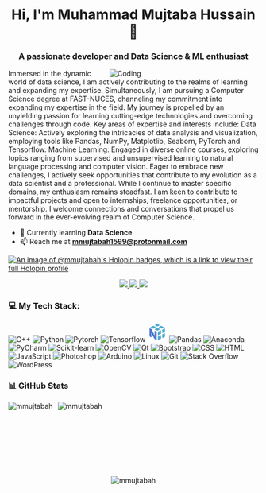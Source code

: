 <h1 align="center">Hi, I'm Muhammad Mujtaba Hussain 👋</h1>
<h3 align="center">A passionate developer and Data Science & ML enthusiast</h3>
<img align="right" alt="Coding" width="300" src="https://media2.giphy.com/media/2IudUHdI075HL02Pkk/giphy.gif?cid=ecf05e47vm6ro2ykv5c4cg8uw5ibvce8f3obdk86x62hr4tn&ep=v1_gifs_search&rid=giphy.gif&ct=g">
<p align="left">Immersed in the dynamic world of data science, I am actively contributing to the realms of learning and expanding my expertise. Simultaneously, I am pursuing a Computer Science degree at FAST-NUCES, channeling my commitment into expanding my expertise in the field.
My journey is propelled by an unyielding passion for learning cutting-edge technologies and overcoming challenges through code. Key areas of expertise and interests include:
Data Science: Actively exploring the intricacies of data analysis and visualization, employing tools like Pandas, NumPy, Matplotlib, Seaborn, PyTorch and Tensorflow.
Machine Learning: Engaged in diverse online courses, exploring topics ranging from supervised and unsupervised learning to natural language processing and computer vision.
Eager to embrace new challenges, I actively seek opportunities that contribute to my evolution as a data scientist and a professional. While I continue to master specific domains, my enthusiasm remains steadfast. I am keen to contribute to impactful projects and open to internships, freelance opportunities, or mentorship. I welcome connections and conversations that propel us forward in the ever-evolving realm of Computer Science.</p>


- 🌱 Currently learning **Data Science**
- 📫 Reach me at **[mmujtabah1599@protonmail.com](mailto:mmujtabah1599@protonmail.com)**

[![An image of @mmujtabah's Holopin badges, which is a link to view their full Holopin profile](https://holopin.me/mmujtabah)](https://holopin.io/@mmujtabah)
<div align="center">
  <a href="https://www.linkedin.com/in/mmujtabah/" target="_blank">
    <img src="https://img.shields.io/badge/LinkedIn-0077B5?style=for-the-badge&logo=linkedin&logoColor=white" target="_blank">
  </a>
  <a href="https://github.com/mmujtabah" target="_blank">
    <img src="https://img.shields.io/badge/GitHub-100000?style=for-the-badge&logo=github&logoColor=white" target="_blank">
  </a>
  <a href="mailto:mmujtabah1599@protonmail.com">
    <img src="https://img.shields.io/badge/-Gmail-%23333?style=for-the-badge&logo=gmail&logoColor=white" target="_blank">
  </a>
</div>

<h3 align="left">💻 My Tech Stack:</h3>
<p align="left">
  <img src="https://skillicons.dev/icons?i=cpp" height="40" alt="C++"/>
  <img src="https://skillicons.dev/icons?i=py" height="40" alt="Python"/>
  <img src="https://skillicons.dev/icons?i=pytorch" height="40" alt="Pytorch"/>
  <img src="https://skillicons.dev/icons?i=tensorflow" height="40" alt="Tensorflow"/>
  <img src="https://github.com/valohai/ml-logos/blob/master/numpy.svg" height="40" alt="NumPy"/>
  <img src="https://github.com/valohai/ml-logos/blob/master/pandas.svg" height="40" alt="Pandas"/>
  <img src="https://skillicons.dev/icons?i=anaconda" height="40" alt="Anaconda"/>
  <img src="https://skillicons.dev/icons?i=pycharm" height="40" alt="PyCharm"/>
  <img src="https://skillicons.dev/icons?i=sklearn" height="40" alt="Scikit-learn"/>
  <img src="https://skillicons.dev/icons?i=opencv" height="40" alt="OpenCV"/>
  <img src="https://skillicons.dev/icons?i=qt" height="40" alt="Qt"/>
  <img src="https://skillicons.dev/icons?i=bootstrap" height="40" alt="Bootstrap"/>
  <img src="https://skillicons.dev/icons?i=css" height="40" alt="CSS"/>
  <img src="https://skillicons.dev/icons?i=html" height="40" alt="HTML"/>
  <img src="https://skillicons.dev/icons?i=javascript" height="40" alt="JavaScript"/>
  <img src="https://skillicons.dev/icons?i=ps" height="40" alt="Photoshop"/>
  <img src="https://skillicons.dev/icons?i=arduino" height="40" alt="Arduino"/>
  <img src="https://skillicons.dev/icons?i=linux" height="40" alt="Linux"/>
  <img src="https://skillicons.dev/icons?i=git" height="40" alt="Git"/>
  <img src="https://skillicons.dev/icons?i=stackoverflow" height="40" alt="Stack Overflow"/>
  <img src="https://skillicons.dev/icons?i=wordpress" height="40" alt="WordPress"/>
</p>

<h3 style="text-align: left;">📊 GitHub Stats</h3>
<div style="text-align: left;">
  <img style="float: left; margin-right: 10px;" height="150em" src="https://github-readme-stats.vercel.app/api/top-langs/?username=mmujtabah&layout=compact&theme=dark" alt="mmujtabah" />
  <img style="float: left; margin-right: 10px;" height="150em" src="https://github-readme-stats.vercel.app/api?username=mmujtabah&show_icons=true&locale=en&theme=dark" alt="mmujtabah" />
</div>

<p style="clear: both; text-align: center;">
  <img height="150em" src="https://github-readme-streak-stats.herokuapp.com/?user=mmujtabah&theme=dark" alt="mmujtabah" />
</p>
